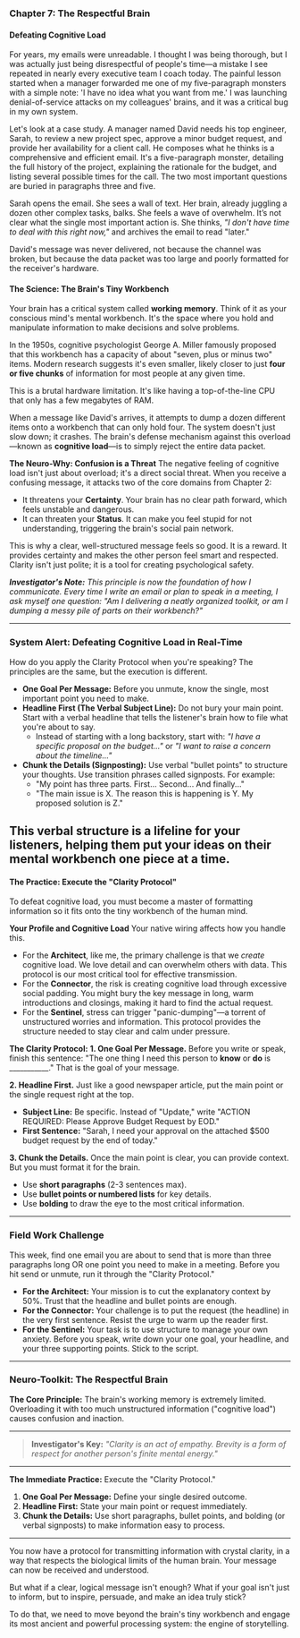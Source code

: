 ### **Chapter 7: The Respectful Brain**
#### Defeating Cognitive Load

For years, my emails were unreadable. I thought I was being thorough, but I was actually just being disrespectful of people's time—a mistake I see repeated in nearly every executive team I coach today. The painful lesson started when a manager forwarded me one of my five-paragraph monsters with a simple note: 'I have no idea what you want from me.' I was launching denial-of-service attacks on my colleagues' brains, and it was a critical bug in my own system.

Let's look at a case study. A manager named David needs his top engineer, Sarah, to review a new project spec, approve a minor budget request, and provide her availability for a client call. He composes what he thinks is a comprehensive and efficient email. It's a five-paragraph monster, detailing the full history of the project, explaining the rationale for the budget, and listing several possible times for the call. The two most important questions are buried in paragraphs three and five.

Sarah opens the email. She sees a wall of text. Her brain, already juggling a dozen other complex tasks, balks. She feels a wave of overwhelm. It’s not clear what the single most important action is. She thinks, *"I don't have time to deal with this right now,"* and archives the email to read "later."

David's message was never delivered, not because the channel was broken, but because the data packet was too large and poorly formatted for the receiver's hardware.

#### **The Science: The Brain's Tiny Workbench**

Your brain has a critical system called **working memory**. Think of it as your conscious mind's mental workbench. It's the space where you hold and manipulate information to make decisions and solve problems.

In the 1950s, cognitive psychologist George A. Miller famously proposed that this workbench has a capacity of about "seven, plus or minus two" items. Modern research suggests it's even smaller, likely closer to just **four or five chunks** of information for most people at any given time.

This is a brutal hardware limitation. It's like having a top-of-the-line CPU that only has a few megabytes of RAM.

When a message like David's arrives, it attempts to dump a dozen different items onto a workbench that can only hold four. The system doesn't just slow down; it crashes. The brain's defense mechanism against this overload—known as **cognitive load**—is to simply reject the entire data packet.

**The Neuro-Why: Confusion is a Threat**
The negative feeling of cognitive load isn't just about overload; it's a direct social threat. When you receive a confusing message, it attacks two of the core domains from Chapter 2:
*   It threatens your **Certainty**. Your brain has no clear path forward, which feels unstable and dangerous.
*   It can threaten your **Status**. It can make you feel stupid for not understanding, triggering the brain's social pain network.

This is why a clear, well-structured message feels so good. It is a reward. It provides certainty and makes the other person feel smart and respected. Clarity isn't just polite; it is a tool for creating psychological safety.

***Investigator's Note:*** *This principle is now the foundation of how I communicate. Every time I write an email or plan to speak in a meeting, I ask myself one question: "Am I delivering a neatly organized toolkit, or am I dumping a messy pile of parts on their workbench?"*

---
### **System Alert: Defeating Cognitive Load in Real-Time**

How do you apply the Clarity Protocol when you're speaking? The principles are the same, but the execution is different.

*   **One Goal Per Message:** Before you unmute, know the single, most important point you need to make.
*   **Headline First (The Verbal Subject Line):** Do not bury your main point. Start with a verbal headline that tells the listener's brain how to file what you're about to say.
    *   Instead of starting with a long backstory, start with: *"I have a specific proposal on the budget..."* or *"I want to raise a concern about the timeline..."*
*   **Chunk the Details (Signposting):** Use verbal "bullet points" to structure your thoughts. Use transition phrases called signposts. For example:
    *   "My point has three parts. First... Second... And finally..."
    *   "The main issue is X. The reason this is happening is Y. My proposed solution is Z."

This verbal structure is a lifeline for your listeners, helping them put your ideas on their mental workbench one piece at a time.
---

#### **The Practice: Execute the "Clarity Protocol"**

To defeat cognitive load, you must become a master of formatting information so it fits onto the tiny workbench of the human mind.

**Your Profile and Cognitive Load**
Your native wiring affects how you handle this.
*   For the **Architect**, like me, the primary challenge is that we *create* cognitive load. We love detail and can overwhelm others with data. This protocol is our most critical tool for effective transmission.
*   For the **Connector**, the risk is creating cognitive load through excessive social padding. You might bury the key message in long, warm introductions and closings, making it hard to find the actual request.
*   For the **Sentinel**, stress can trigger "panic-dumping"—a torrent of unstructured worries and information. This protocol provides the structure needed to stay clear and calm under pressure.

**The Clarity Protocol:**
**1. One Goal Per Message.**
Before you write or speak, finish this sentence: "The one thing I need this person to **know** or **do** is ___________." That is the goal of your message.

**2. Headline First.**
Just like a good newspaper article, put the main point or the single request right at the top.
*   **Subject Line:** Be specific. Instead of "Update," write "ACTION REQUIRED: Please Approve Budget Request by EOD."
*   **First Sentence:** "Sarah, I need your approval on the attached $500 budget request by the end of today."

**3. Chunk the Details.**
Once the main point is clear, you can provide context. But you must format it for the brain.
*   Use **short paragraphs** (2-3 sentences max).
*   Use **bullet points or numbered lists** for key details.
*   Use **bolding** to draw the eye to the most critical information.

---
### **Field Work Challenge**

This week, find one email you are about to send that is more than three paragraphs long OR one point you need to make in a meeting. Before you hit send or unmute, run it through the "Clarity Protocol."

*   **For the Architect:** Your mission is to cut the explanatory context by 50%. Trust that the headline and bullet points are enough.
*   **For the Connector:** Your challenge is to put the request (the headline) in the very first sentence. Resist the urge to warm up the reader first.
*   **For the Sentinel:** Your task is to use structure to manage your own anxiety. Before you speak, write down your one goal, your headline, and your three supporting points. Stick to the script.

---
### **Neuro-Toolkit: The Respectful Brain**

**The Core Principle:**
The brain's working memory is extremely limited. Overloading it with too much unstructured information ("cognitive load") causes confusion and inaction.

---

> **Investigator's Key:**
> *"Clarity is an act of empathy. Brevity is a form of respect for another person's finite mental energy."*

---

**The Immediate Practice:**
Execute the "Clarity Protocol."
1.  **One Goal Per Message:** Define your single desired outcome.
2.  **Headline First:** State your main point or request immediately.
3.  **Chunk the Details:** Use short paragraphs, bullet points, and bolding (or verbal signposts) to make information easy to process.

---

You now have a protocol for transmitting information with crystal clarity, in a way that respects the biological limits of the human brain. Your message can now be received and understood.

But what if a clear, logical message isn't enough? What if your goal isn't just to inform, but to inspire, persuade, and make an idea truly stick?

To do that, we need to move beyond the brain's tiny workbench and engage its most ancient and powerful processing system: the engine of storytelling.
      